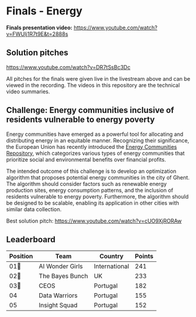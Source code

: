 # Finals - Energy

**Finals presentation video:**
https://www.youtube.com/watch?v=FWUIj1R7t9E&t=2888s

## Solution pitches

https://www.youtube.com/watch?v=DR7tSsBc3Dc

All pitches for the finals were given live in the livestream above and can be viewed in the recording. The videos in this repository are the technical video summaries.

## Challenge: Energy communities inclusive of residents vulnerable to energy poverty
Energy communities have emerged as a powerful tool for allocating and distributing energy in an equitable manner. Recognizing their significance, the European Union has recently introduced the [Energy Communities Repository](https://energy-communities-repository.ec.europa.eu/index_en), which categorizes various types of energy communities that prioritize social and environmental benefits over financial profits.

The intended outcome of this challenge is to develop an optimization algorithm that proposes potential energy communities in the city of Ghent. The algorithm should consider factors such as renewable energy production sites, energy consumption patterns, and the inclusion of residents vulnerable to energy poverty. Furthermore, the algorithm should be designed to be scalable, enabling its application in other cities with similar data collection.

Best solution pitch: https://www.youtube.com/watch?v=cUO9XjRORAw

## Leaderboard

|Position|Team                          |Country       |Points|
|--------|------------------------------|--------------|------|
|01🥇    |AI Wonder Girls               |International  |241   |
|02🥈    |The Bayes Bunch               |UK            |233   |
|03🥉    |CEOS                          |Portugal      |182   |
|04      |Data Warriors                 |Portugal      |155   |
|05      |Insight Squad                 |Portugal      |152   |
